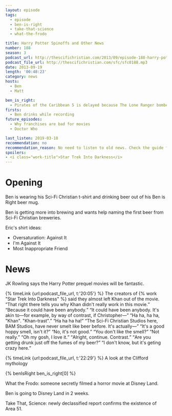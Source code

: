 ```yaml
---
layout: episode
tags:
  - episode
  - ben-is-right
  - take-that-science
  - what-the-frodo

title: Harry Potter Spinoffs and Other News
number: 188
season: 3
podcast_url: http://thescifichristian.com/2013/09/episode-188-harry-potter-spinoffs-and-other-news/
podcast_file_url: http://thescifichristian.com/sfc/sfc0188.mp3
date: 2013-09-19
length: '00:48:23'
category: news
hosts:
  - Ben
  - Matt

ben_is_right:
  - Pirates of the Caribbean 5 is delayed because The Lone Ranger bombed
firsts:
  - Ben drinks while recording
future_episodes:
  - Why franchises are bad for movies
  - Doctor Who 

last_listen: 2019-03-18
recommendation: no
recommendation_reason: No need to listen to old news. Check the guide for what's interesting in hindsight.
spoilers: 
- <i class="work-title">Star Trek Into Darkness</i>
---
```

# Opening

Ben is wearing his Sci-Fi Christian t-shirt and drinking beer out of his Ben is Right beer mug.

Ben is getting more into brewing and wants help naming the first beer from Sci-Fi Christian breweries. 

Eric's shirt ideas:
- Oversaturation: Against It
- I'm Against It 
- Most Inappropriate Friend



# News
JK Rowling says the Harry Potter prequel movies will be fantastic.

<div class="quote">
  {% timeLink {url:podcast_file_url, t:'20:05'} %}
  <span class="quote-context is-size-6">The creators of {% work "Star Trek Into Darkness" %} said they almost left Khan out of the movie.</span>
  <q class="ben">That right there tells you why Khan didn't really work in this movie.</q>
  <q class="matt">Because it could have been anybody.</q>
  <q class="ben">It could have been anybody. It's akin to—for example, by way of contrast, if Christopher—</q>
  <q class="matt">Ha ha, ha ha, "Khan". "Khan-trast".</q>
  <q class="ben">Ha ha ha ha!</q>
  <q class="matt">The Sci-Fi Christian Studios here, BAM Studios, have never smelt like beer before. It's actually—</q>
  <q class="ben">It's a good hoppy smell, isn't it?</q>
  <q class="matt">No, it's not good.</q>
  <q class="ben">You don't like the smell?</q>
  <q class="matt">Not really.</q>
  <q class="ben">Oh my gosh, I love it.</q>
  <q class="matt">Alright, continue. Contrast.</q>
  <q class="ben">Are you getting drunk just off the fumes of my beer?</q>
  <q class="matt">I don't know, but it's geting crazy here.</q>
</div>

{% timeLink {url:podcast_file_url, t:'22:29'} %} A look at the Clifford mythology

{% benIsRight ben_is_right[0] %}

What the Frodo: someone secretly filmed a horror movie at Disney Land. 

Ben is going to Disney Land in 2 weeks. 

Take That, Science: newly declassified report confirms the existence of Area 51.